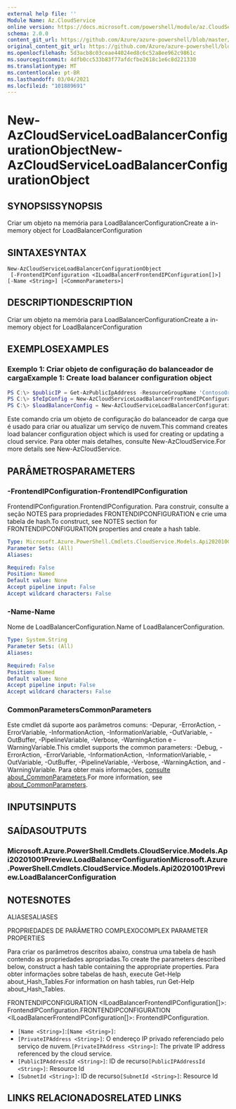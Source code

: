 ```yaml
---
external help file: ''
Module Name: Az.CloudService
online version: https://docs.microsoft.com/powershell/module/az.CloudService/new-AzCloudServiceLoadBalancerConfigurationObject
schema: 2.0.0
content_git_url: https://github.com/Azure/azure-powershell/blob/master/src/CloudService/help/New-AzCloudServiceLoadBalancerConfigurationObject.md
original_content_git_url: https://github.com/Azure/azure-powershell/blob/master/src/CloudService/help/New-AzCloudServiceLoadBalancerConfigurationObject.md
ms.openlocfilehash: 5d3acb8c03ceae44024ed8c6c52a8ee962c9861c
ms.sourcegitcommit: 4dfb0cc533b83f77afdcfbe2618c1e6c8d221330
ms.translationtype: MT
ms.contentlocale: pt-BR
ms.lasthandoff: 03/04/2021
ms.locfileid: "101889691"
---
```

# <span data-ttu-id="d504a-101">New-AzCloudServiceLoadBalancerConfigurationObject</span><span class="sxs-lookup"><span data-stu-id="d504a-101">New-AzCloudServiceLoadBalancerConfigurationObject</span></span>

## <span data-ttu-id="d504a-102">SYNOPSIS</span><span class="sxs-lookup"><span data-stu-id="d504a-102">SYNOPSIS</span></span>
<span data-ttu-id="d504a-103">Criar um objeto na memória para LoadBalancerConfiguration</span><span class="sxs-lookup"><span data-stu-id="d504a-103">Create a in-memory object for LoadBalancerConfiguration</span></span>

## <span data-ttu-id="d504a-104">SINTAXE</span><span class="sxs-lookup"><span data-stu-id="d504a-104">SYNTAX</span></span>

```
New-AzCloudServiceLoadBalancerConfigurationObject
 [-FrontendIPConfiguration <ILoadBalancerFrontendIPConfiguration[]>] [-Name <String>] [<CommonParameters>]
```

## <span data-ttu-id="d504a-105">DESCRIPTION</span><span class="sxs-lookup"><span data-stu-id="d504a-105">DESCRIPTION</span></span>
<span data-ttu-id="d504a-106">Criar um objeto na memória para LoadBalancerConfiguration</span><span class="sxs-lookup"><span data-stu-id="d504a-106">Create a in-memory object for LoadBalancerConfiguration</span></span>

## <span data-ttu-id="d504a-107">EXEMPLOS</span><span class="sxs-lookup"><span data-stu-id="d504a-107">EXAMPLES</span></span>

### <span data-ttu-id="d504a-108">Exemplo 1: Criar objeto de configuração do balanceador de carga</span><span class="sxs-lookup"><span data-stu-id="d504a-108">Example 1: Create load balancer configuration object</span></span>
```powershell
PS C:\> $publicIP = Get-AzPublicIpAddress -ResourceGroupName 'ContosoOrg' -Name 'ContosoPublicIP'
PS C:\> $feIpConfig = New-AzCloudServiceLoadBalancerFrontendIPConfigurationObject -Name 'ContosoFe' -PublicIPAddressId $publicIP.Id
PS C:\> $loadBalancerConfig = New-AzCloudServiceLoadBalancerConfigurationObject -Name 'ContosoLB' -FrontendIPConfiguration $feIpConfig
```

<span data-ttu-id="d504a-109">Este comando cria um objeto de configuração do balanceador de carga que é usado para criar ou atualizar um serviço de nuvem.</span><span class="sxs-lookup"><span data-stu-id="d504a-109">This command creates load balancer configuration object which is used for creating or updating a cloud service.</span></span>
<span data-ttu-id="d504a-110">Para obter mais detalhes, consulte New-AzCloudService.</span><span class="sxs-lookup"><span data-stu-id="d504a-110">For more details see New-AzCloudService.</span></span>

## <span data-ttu-id="d504a-111">PARÂMETROS</span><span class="sxs-lookup"><span data-stu-id="d504a-111">PARAMETERS</span></span>

### <span data-ttu-id="d504a-112">-FrontendIPConfiguration</span><span class="sxs-lookup"><span data-stu-id="d504a-112">-FrontendIPConfiguration</span></span>
<span data-ttu-id="d504a-113">FrontendIPConfiguration.</span><span class="sxs-lookup"><span data-stu-id="d504a-113">FrontendIPConfiguration.</span></span>
<span data-ttu-id="d504a-114">Para construir, consulte a seção NOTES para propriedades FRONTENDIPCONFIGURATION e crie uma tabela de hash.</span><span class="sxs-lookup"><span data-stu-id="d504a-114">To construct, see NOTES section for FRONTENDIPCONFIGURATION properties and create a hash table.</span></span>

```yaml
Type: Microsoft.Azure.PowerShell.Cmdlets.CloudService.Models.Api20201001Preview.ILoadBalancerFrontendIPConfiguration[]
Parameter Sets: (All)
Aliases:

Required: False
Position: Named
Default value: None
Accept pipeline input: False
Accept wildcard characters: False
```

### <span data-ttu-id="d504a-115">-Name</span><span class="sxs-lookup"><span data-stu-id="d504a-115">-Name</span></span>
<span data-ttu-id="d504a-116">Nome de LoadBalancerConfiguration.</span><span class="sxs-lookup"><span data-stu-id="d504a-116">Name of LoadBalancerConfiguration.</span></span>

```yaml
Type: System.String
Parameter Sets: (All)
Aliases:

Required: False
Position: Named
Default value: None
Accept pipeline input: False
Accept wildcard characters: False
```

### <span data-ttu-id="d504a-117">CommonParameters</span><span class="sxs-lookup"><span data-stu-id="d504a-117">CommonParameters</span></span>
<span data-ttu-id="d504a-118">Este cmdlet dá suporte aos parâmetros comuns: -Depurar, -ErrorAction, -ErrorVariable, -InformationAction, -InformationVariable, -OutVariable, -OutBuffer, -PipelineVariable, -Verbose, -WarningAction e -WarningVariable.</span><span class="sxs-lookup"><span data-stu-id="d504a-118">This cmdlet supports the common parameters: -Debug, -ErrorAction, -ErrorVariable, -InformationAction, -InformationVariable, -OutVariable, -OutBuffer, -PipelineVariable, -Verbose, -WarningAction, and -WarningVariable.</span></span> <span data-ttu-id="d504a-119">Para obter mais informações, [consulte about_CommonParameters](http://go.microsoft.com/fwlink/?LinkID=113216).</span><span class="sxs-lookup"><span data-stu-id="d504a-119">For more information, see [about_CommonParameters](http://go.microsoft.com/fwlink/?LinkID=113216).</span></span>

## <span data-ttu-id="d504a-120">INPUTS</span><span class="sxs-lookup"><span data-stu-id="d504a-120">INPUTS</span></span>

## <span data-ttu-id="d504a-121">SAÍDAS</span><span class="sxs-lookup"><span data-stu-id="d504a-121">OUTPUTS</span></span>

### <span data-ttu-id="d504a-122">Microsoft.Azure.PowerShell.Cmdlets.CloudService.Models.Api20201001Preview.LoadBalancerConfiguration</span><span class="sxs-lookup"><span data-stu-id="d504a-122">Microsoft.Azure.PowerShell.Cmdlets.CloudService.Models.Api20201001Preview.LoadBalancerConfiguration</span></span>

## <span data-ttu-id="d504a-123">NOTES</span><span class="sxs-lookup"><span data-stu-id="d504a-123">NOTES</span></span>

<span data-ttu-id="d504a-124">ALIASES</span><span class="sxs-lookup"><span data-stu-id="d504a-124">ALIASES</span></span>

<span data-ttu-id="d504a-125">PROPRIEDADES DE PARÂMETRO COMPLEXO</span><span class="sxs-lookup"><span data-stu-id="d504a-125">COMPLEX PARAMETER PROPERTIES</span></span>

<span data-ttu-id="d504a-126">Para criar os parâmetros descritos abaixo, construa uma tabela de hash contendo as propriedades apropriadas.</span><span class="sxs-lookup"><span data-stu-id="d504a-126">To create the parameters described below, construct a hash table containing the appropriate properties.</span></span> <span data-ttu-id="d504a-127">Para obter informações sobre tabelas de hash, execute Get-Help about_Hash_Tables.</span><span class="sxs-lookup"><span data-stu-id="d504a-127">For information on hash tables, run Get-Help about_Hash_Tables.</span></span>


<span data-ttu-id="d504a-128">FRONTENDIPCONFIGURATION <ILoadBalancerFrontendIPConfiguration[]>: FrontendIPConfiguration.</span><span class="sxs-lookup"><span data-stu-id="d504a-128">FRONTENDIPCONFIGURATION <ILoadBalancerFrontendIPConfiguration[]>: FrontendIPConfiguration.</span></span>
  - <span data-ttu-id="d504a-129">`[Name <String>]`:</span><span class="sxs-lookup"><span data-stu-id="d504a-129">`[Name <String>]`:</span></span> 
  - <span data-ttu-id="d504a-130">`[PrivateIPAddress <String>]`: O endereço IP privado referenciado pelo serviço de nuvem.</span><span class="sxs-lookup"><span data-stu-id="d504a-130">`[PrivateIPAddress <String>]`: The private IP address referenced by the cloud service.</span></span>
  - <span data-ttu-id="d504a-131">`[PublicIPAddressId <String>]`: ID de recurso</span><span class="sxs-lookup"><span data-stu-id="d504a-131">`[PublicIPAddressId <String>]`: Resource Id</span></span>
  - <span data-ttu-id="d504a-132">`[SubnetId <String>]`: ID de recurso</span><span class="sxs-lookup"><span data-stu-id="d504a-132">`[SubnetId <String>]`: Resource Id</span></span>

## <span data-ttu-id="d504a-133">LINKS RELACIONADOS</span><span class="sxs-lookup"><span data-stu-id="d504a-133">RELATED LINKS</span></span>

